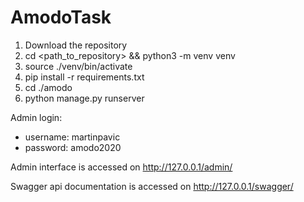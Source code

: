 # AmodoTask

1. Download the repository
2. cd <path_to_repository> && python3 -m venv venv
3. source ./venv/bin/activate
4. pip install -r requirements.txt
5. cd ./amodo
6. python manage.py runserver

Admin login:
- username: martinpavic
- password: amodo2020

Admin interface is accessed on http://127.0.0.1/admin/

Swagger api documentation is accessed on http://127.0.0.1/swagger/
